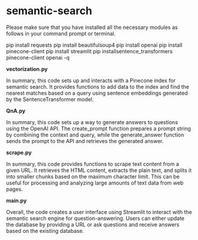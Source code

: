 # semantic-search
Please make sure that you have installed all the necessary modules as follows in your command prompt or terminal.

pip install requests
pip install beautifulsoup4
pip install openai
pip install pinecone-client
pip install streamlit
pip installsentence_transformers pinecone-client openai -q

**vectorization.py**

In summary, this code sets up and interacts with a Pinecone index for semantic search. It provides functions to add data to the index and find the nearest matches based on a query using sentence embeddings generated by the SentenceTransformer model.

**QnA.py**

In summary, this code sets up a way to generate answers to questions using the OpenAI API. The create_prompt function prepares a prompt string by combining the context and query, while the generate_answer function sends the prompt to the API and retrieves the generated answer.

**scrape.py**

In summary, this code provides functions to scrape text content from a given URL. It retrieves the HTML content, extracts the plain text, and splits it into smaller chunks based on the maximum character limit. This can be useful for processing and analyzing large amounts of text data from web pages.

**main.py**

Overall, the code creates a user interface using Streamlit to interact with the semantic search engine for question-answering. Users can either update the database by providing a URL or ask questions and receive answers based on the existing database.
